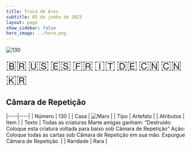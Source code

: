 ```yaml
---
title: Troca de Ares
subtitle: 05 de junho de 2023
layout: page
show_sidebar: false
hero_image: ../hero.png
---
```


![130](https://mastervault-storage-prod.s3.amazonaws.com/media/card_front/pt/600_130_c191f7c29bb0_pt.png)

<span title="Português" style="font-size: 32px;cursor: pointer;" onclick="javascript:document.querySelector('img[alt=\'130\']').src=document.querySelector('img[alt=\'130\']').src.replace(/card_front\/[^/]+/, 'card_front/pt').replace(/_[^/.0-9]+\.png/, '_pt.png')">🇧🇷</span>
<span title="English" style="font-size: 32px;cursor: pointer;" onclick="javascript:document.querySelector('img[alt=\'130\']').src=document.querySelector('img[alt=\'130\']').src.replace(/card_front\/[^/]+/, 'card_front/en').replace(/_[^/.0-9]+\.png/, '_en.png')">🇺🇸</span>
<span title="Español" style="font-size: 32px;cursor: pointer;" onclick="javascript:document.querySelector('img[alt=\'130\']').src=document.querySelector('img[alt=\'130\']').src.replace(/card_front\/[^/]+/, 'card_front/es').replace(/_[^/.0-9]+\.png/, '_es.png')">🇪🇸</span>
<span title="Français" style="font-size: 32px;cursor: pointer;" onclick="javascript:document.querySelector('img[alt=\'130\']').src=document.querySelector('img[alt=\'130\']').src.replace(/card_front\/[^/]+/, 'card_front/fr').replace(/_[^/.0-9]+\.png/, '_fr.png')">🇫🇷</span>
<span title="Italiano" style="font-size: 32px;cursor: pointer;" onclick="javascript:document.querySelector('img[alt=\'130\']').src=document.querySelector('img[alt=\'130\']').src.replace(/card_front\/[^/]+/, 'card_front/it').replace(/_[^/.0-9]+\.png/, '_it.png')">🇮🇹</span>
<span title="Deutsche" style="font-size: 32px;cursor: pointer;" onclick="javascript:document.querySelector('img[alt=\'130\']').src=document.querySelector('img[alt=\'130\']').src.replace(/card_front\/[^/]+/, 'card_front/de').replace(/_[^/.0-9]+\.png/, '_de.png')">🇩🇪</span>
<span title="简体中文" style="font-size: 32px;cursor: pointer;" onclick="javascript:document.querySelector('img[alt=\'130\']').src=document.querySelector('img[alt=\'130\']').src.replace(/card_front\/[^/]+/, 'card_front/zh-hans').replace(/_[^/.0-9]+\.png/, '_zh-hans.png')">🇨🇳</span>
<span title="繁體中文" style="font-size: 32px;cursor: pointer;" onclick="javascript:document.querySelector('img[alt=\'130\']').src=document.querySelector('img[alt=\'130\']').src.replace(/card_front\/[^/]+/, 'card_front/zh-hant').replace(/_[^/.0-9]+\.png/, '_zh-hant.png')">🇨🇳</span>
<span title="한국어" style="font-size: 32px;cursor: pointer;" onclick="javascript:document.querySelector('img[alt=\'130\']').src=document.querySelector('img[alt=\'130\']').src.replace(/card_front\/[^/]+/, 'card_front/ko').replace(/_[^/.0-9]+\.png/, '_ko.png')">🇰🇷</span>

## Câmara de Repetição

|----|----|
| Número | 130 |
| Casa | ![Mars](https://archonarcana.com/images/thumb/d/de/Mars.png/22px-Mars.png "Marte") |
| Tipo | Artefato |
| Atributos | Item |
| Texto | Todas as criaturas Marte amigas ganham: “Destruído: Coloque esta criatura voltada para baixo sob Câmara de Repetição”  Ação: Coloque todas as cartas sob Câmara de Repetição em sua mão. Expurgue Câmara de Repetição. |
| Raridade | Rara |
